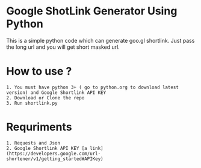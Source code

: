 # Google ShotLink Generator Using Python

This is a simple python code which can generate goo.gl shortlink. Just pass the long url and you will get short masked url.

# How to use ? 
	1. You must have python 3+ ( go to python.org to download latest version) and Google Shortlink API KEY
	2. Download or Clone the repo
	3. Run shortlink.py


# Requriments
	1. Requests and Json
	2. Google Shortlink API KEY [a link](https://developers.google.com/url-shortener/v1/getting_started#APIKey)
